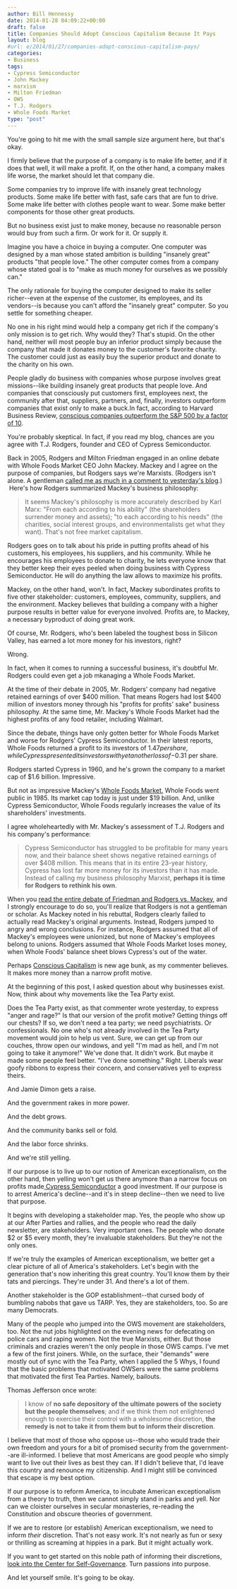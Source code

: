 ```yaml
---
author: Bill Hennessy
date: 2014-01-28 04:09:22+00:00
draft: false
title: Companies Should Adopt Conscious Capitalism Because It Pays
layout: blog
#url: e/2014/01/27/companies-adopt-conscious-capitalism-pays/
categories:
- Business
tags:
- Cypress Semiconductor
- John Mackey
- marxism
- Milton Friedman
- OWS
- T.J. Rodgers
- Whole Foods Market
type: "post"
---
```


You're going to hit me with the small sample size argument here, but that's okay.

I firmly believe that the purpose of a company is to make life better, and if it does that well, it will make a profit. If, on the other hand, a company makes life worse, the market should let that company die.

Some companies try to improve life with insanely great technology products. Some make life better with fast, safe cars that are fun to drive. Some make life better with clothes people want to wear. Some make better components for those other great products.

But no business exist just to make money, because no reasonable person would buy from such a firm. Or work for it. Or supply it.

Imagine you have a choice in buying a computer. One computer was designed by a man whose stated ambition is building "insanely great" products "that people love." The other computer comes from a company whose stated goal is to "make as much money for ourselves as we possibly can."

The only rationale for buying the computer designed to make its seller richer--even at the expense of the customer, its employees, and its vendors--is because you can't afford the "insanely great" computer. So you settle for something cheaper.

No one in his right mind would help a company get rich if the company's only mission is to get rich. Why would they? That's stupid. On the other hand, neither will most people buy an inferior product simply because the company that made it donates money to the customer's favorite charity. The customer could just as easily buy the superior product and donate to the charity on his own.

People gladly do business with companies whose purpose involves great missions--like building insanely great products that people love. And companies that consciously put customers first, employees next, the community after that, suppliers, partners, and, finally, investors outperform companies that exist only to make a buck.In fact, according to Harvard Business Review, [conscious companies outperform the S&P 500 by a factor of 10](https://blogs.hbr.org/2013/04/companies-that-practice-conscious-capitalism-perform/).

You're probably skeptical. In fact, if you read my blog, chances are you agree with T.J. Rodgers, founder and CEO of Cypress Semiconductor.

Back in 2005, Rodgers and Milton Friedman engaged in an online debate with Whole Foods Market CEO John Mackey. Mackey and I agree on the purpose of companies, but Rodgers says we're Marxists. (Rodgers isn't alone. A gentleman [called me as much in a comment to yesterday's blog](https://hennessysview.com/2014/01/26/lets-prove-karl-marx-right/#comment-3452).)  Here's how Rodgers summarized Mackey's business philosophy:


> It seems Mackey's philosophy is more accurately described by Karl Marx: "From each according to his ability" (the shareholders surrender money and assets); "to each according to his needs" (the charities, social interest groups, and environmentalists get what they want). That's not free market capitalism.


Rodgers goes on to talk about his pride in putting profits ahead of his customers, his employees, his suppliers, and his community. While he encourages his employees to donate to charity, he lets everyone know that they better keep their eyes peeled when doing business with Cypress Semiconductor. He will do anything the law allows to maximize his profits.

Mackey, on the other hand, won't. In fact, Mackey subordinates profits to five other stakeholder: customers, employees, community, suppliers, and the environment. Mackey believes that building a company with a higher purpose results in better value for everyone involved. Profits are, to Mackey, a necessary byproduct of doing great work.

Of course, Mr. Rodgers, who's been labeled the toughest boss in Silicon Valley, has earned a lot more money for his investors, right?

Wrong.

In fact, when it comes to running a successful business, it's doubtful Mr. Rodgers could even get a job mkanaging a Whole Foods Market.

At the time of their debate in 2005, Mr. Rodgers' company had negative retained earnings of over $400 million. That means Rogers had lost $400 million of investors money through his "profits for profits' sake" business philosophy. At the same time, Mr. Mackey's Whole Foods Market had the highest profits of any food retailer, including Walmart.

Since the debate, things have only gotten better for Whole Foods Market and worse for Rodgers' Cypress Semiconductor. In their latest reports, Whole Foods returned a profit to its investors of $1.47 per share, while Cypress presented its investors with yet another loss of -$0.31 per share.

Rodgers started Cypress in 1960, and he's grown the company to a market cap of $1.6 billion. Impressive.

But not as impressive Mackey's [Whole Foods Market.](https://finance.yahoo.com/q?s=WFM) Whole Foods went public in 1985. Its market cap today is just under $19 billion. And, unlike Cypress Semiconductor, Whole Foods regularly increases the value of its shareholders' investments.

I agree wholeheartedly with Mr. Mackey's assessment of T.J. Rodgers and his company's performance:


> Cypress Semiconductor has struggled to be profitable for many years now, and their balance sheet shows negative retained earnings of over $408 million. This means that in its entire 23-year history, Cypress has lost far more money for its investors than it has made. Instead of calling my business philosophy Marxist, **perhaps it is time for Rodgers to rethink his own**.


When you [read the entire debate of Friedman and Rodgers vs. Mackey,](https://reason.com/archives/2005/10/01/rethinking-the-social-responsi) and I strongly encourage to do so, you'll realize that Rodgers is not a gentleman or scholar. As Mackey noted in his rebuttal, Rodgers clearly failed to actually read Mackey's original arguments. Instead, Rodgers jumped to angry and wrong conclusions. For instance, Rodgers assumed that all of Mackey's employees were unionized, but none of Mackey's employees belong to unions. Rodgers assumed that Whole Foods Market loses money, when Whole Foods' balance sheet blows Cypress's out of the water.

Perhaps [Conscious Capitalism](https://www.consciouscapitalism.org/) is new age bunk, as my commenter believes. It makes more money than a narrow profit motive.

At the beginning of this post, I asked question about why businesses exist. Now, think about why movements like the Tea Party exist.

Does the Tea Party exist, as that commenter wrote yesterday, to express "anger and rage?" Is that our version of the profit motive? Getting things off our chests? If so, we don't need a tea party; we need psychiatrists. Or confessionals. No one who's not already involved in the Tea Party movement would join to help us vent. Sure, we can get up from our couches, throw open our windows, and yell "I'm mad as hell, and I'm not going to take it anymore!" We've done that. It didn't work. But maybe it made some people feel better. "I've done something." Right. Liberals wear goofy ribbons to express their concern, and conservatives yell to express theirs.

And Jamie Dimon gets a raise.

And the government rakes in more power.

And the debt grows.

And the community banks sell or fold.

And the labor force shrinks.

And we're still yelling.

If our purpose is to live up to our notion of American exceptionalism, on the other hand, then yelling won't get us there anymore than a narrow focus on profits made[ Cypress Semiconductor](https://finance.yahoo.com/q?s=CY) a good investment. If our purpose is to arrest America's decline--and it's in steep decline--then we need to live that purpose.

It begins with developing a stakeholder map. Yes, the people who show up at our After Parties and rallies, and the people who read the daily newsletter, are stakeholders. Very important ones. The people who donate $2 or $5 every month, they're invaluable stakeholders. But they're not the only ones.

If we're truly the examples of American exceptionalism, we better get a clear picture of all of America's stakeholders. Let's begin with the generation that's now inheriting this great country. You'll know them by their tats and piercings. They're under 31. And there's a lot of them.

Another stakeholder is the GOP establishment--that cursed body of bumbling nabobs that gave us TARP. Yes, they are stakeholders, too. So are many Democrats.

Many of the people who jumped into the OWS movement are stakeholders, too. Not the nut jobs highlighted on the evening news for defecating on police cars and raping women. Not the true Marxists, either. But those criminals and crazies weren't the only people in those OWS camps. I've met a few of the first joiners. While, on the surface, their "demands" were mostly out of sync with the Tea Party, when I applied the 5 Whys, I found that the basic problems that motivated OWSers were the same problems that motivated the first Tea Parties. Namely, bailouts.

Thomas Jefferson once wrote:


> I know of **no safe depository of the ultimate powers of the society but the people themselves**; and if we think them not enlightened enough to exercise their control with a wholesome discretion, **the remedy is not to take it from them but to inform their discretion**.


I believe that most of those who oppose us--those who would trade their own freedom and yours for a bit of promised security from the government--are ill-informed. I believe that most Americans are good people who simply want to live out their lives as best they can. If I didn't believe that, I'd leave this country and renounce my citizenship. And I might still be convinced that escape is my best option.

If our purpose is to reform America, to incubate American exceptionalism from a theory to truth, then we cannot simply stand in parks and yell. Nor can we cloister ourselves in secular monasteries, re-reading the Constitution and obscure theories of government.

If we are to restore (or establish) American exceptionalism, we need to inform _their_ discretion. That's not easy work. It's not nearly as fun or sexy or thrilling as screaming at hippies in a park. But it might actually work.

If you want to get started on this noble path of informing their discretions,[ look into the Center for Self-Governance](https://www.tncsg.org/). Turn passions into purpose.

And let yourself smile. It's going to be okay.
